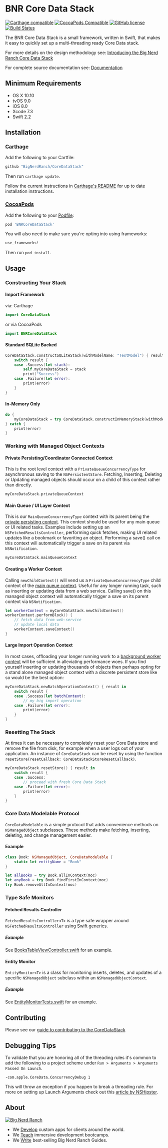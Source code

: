 # BNR Core Data Stack
[![Carthage compatible](https://img.shields.io/badge/Carthage-compatible-4BC51D.svg?style=flat)](https://github.com/Carthage/Carthage)
[![CocoaPods Compatible](https://img.shields.io/cocoapods/v/BNRCoreDataStack.svg)](https://cocoapods.org/pods/BNRCoreDataStack)
[![GitHub license](https://img.shields.io/badge/license-MIT-lightgrey.svg)](./LICENSE)
[![Build Status](https://travis-ci.org/bignerdranch/CoreDataStack.svg)](https://travis-ci.org/bignerdranch/CoreDataStack)


The BNR Core Data Stack is a small framework, written in Swift, that makes it easy to quickly set up a multi-threading ready Core Data stack.

For more details on the design methodology see: [Introducing the Big Nerd Ranch Core Data Stack](https://www.bignerdranch.com/blog/introducing-the-big-nerd-ranch-core-data-stack/)

For complete source documentation see: [Documentation](http://bignerdranch.github.io/CoreDataStack/index.html)

## Minimum Requirements

- OS X 10.10
- tvOS 9.0
- iOS 8.0
- Xcode 7.3
- Swift 2.2

## Installation

### [Carthage]

[Carthage]: https://github.com/Carthage/Carthage

Add the following to your Cartfile:

```ruby
github "BigNerdRanch/CoreDataStack"
```

Then run `carthage update`.

Follow the current instructions in [Carthage's README][carthage-installation]
for up to date installation instructions.

[carthage-installation]: https://github.com/Carthage/Carthage/blob/master/README.md

### [CocoaPods]

[CocoaPods]: http://cocoapods.org

Add the following to your [Podfile](http://guides.cocoapods.org/using/the-podfile.html):

```ruby
pod 'BNRCoreDataStack'
```

You will also need to make sure you're opting into using frameworks:

```ruby
use_frameworks!
```

Then run `pod install`.

## <a id="usage"></a> Usage

### Constructing Your Stack

#### Import Framework

via: Carthage

```swift
import CoreDataStack
```

or via CocoaPods

```swift
import BNRCoreDataStack
```

#### <a id="sqlite_construct"></a> Standard SQLite Backed

```swift
CoreDataStack.constructSQLiteStack(withModelName: "TestModel") { result in
	switch result {
	case .Success(let stack):
		self.myCoreDataStack = stack
		print("Success")
	case .Failure(let error):
		print(error)
	}
}
```

#### In-Memory Only

```swift
do {
	myCoreDataStack = try CoreDataStack.constructInMemoryStack(withModelName: "TestModel")
} catch {
	print(error)
}
```

### Working with Managed Object Contexts

#### <a id="persisting_moc"></a> Private Persisting/Coordinator Connected Context

This is the root level context with a `PrivateQueueConcurrencyType` for asynchronous saving to the `NSPersistentStore`. Fetching, Inserting, Deleting or Updating managed objects should occur on a child of this context rather than directly.

```swift
myCoreDataStack.privateQueueContext
```

#### <a id="main_moc"></a> Main Queue / UI Layer Context

This is our `MainQueueConcurrencyType` context with its parent being the [private persisting context](#persisting_moc). This context should be used for any main queue or UI related tasks. Examples include setting up an `NSFetchedResultsController`, performing quick fetches, making UI related updates like a bookmark or favoriting an object. Performing a save() call on this context will automatically trigger a save on its parent via `NSNotification`.

```swift
myCoreDataStack.mainQueueContext
``` 

#### <a id="worker_moc"></a> Creating a Worker Context

Calling `newChildContext()` will vend us a `PrivateQueueConcurrencyType` child context of the [main queue context](#main_moc). Useful for any longer running task, such as inserting or updating data from a web service. Calling save() on this managed object context will automatically trigger a save on its parent context via `NSNotification`.

```swift
let workerContext = myCoreDataStack.newChildContext()
workerContext.performBlock() {
    // fetch data from web-service
    // update local data
    workerContext.saveContext()
}
```

#### Large Import Operation Context

In most cases, offloading your longer running work to a [background worker context](#worker_moc) will be sufficient in alleviating performance woes. If you find yourself inserting or updating thousands of objects then perhaps opting for a stand alone managed object context with a discrete persistent store like so would be the best option:

```swift
myCoreDataStack.newBatchOperationContext() { result in
    switch result {
    case .Success(let batchContext):
        // my big import operation
    case .Failure(let error):
        print(error)
    }
}
```

### Resetting The Stack

At times it can be necessary to completely reset your Core Data store and remove the file from disk, for example when a user logs out of your application. An instance of `CoreDataStack` can be reset by using the function 
`resetStore(resetCallback: CoreDataStackStoreResetCallback)`.


```swift
myCoreDataStack.resetStore() { result in
    switch result {
    case .Success:
        // proceed with fresh Core Data Stack
    case .Failure(let error):
        print(error)
    }
}
```

### Core Data Modelable Protocol

`CoreDataModelable` is a simple protocol that adds convenience methods on `NSManagedObject` subclasses. These methods make fetching, inserting, deleting, and change management easier.

#### Example

```swift
class Book: NSManagedObject, CoreDataModelable {
    static let entityName = "Book"
}

let allBooks = try Book.allInContext(moc)
let anyBook = try Book.findFirstInContext(moc)
try Book.removeAllInContext(moc)
```

### Type Safe Monitors

#### Fetched Results Controller

`FetchedResultsController<T>` is a type safe wrapper around `NSFetchedResultsController` using Swift generics.

##### Example

See [BooksTableViewController.swift](./Example/BooksTableViewController.swift) for an example.

#### Entity Monitor

`EntityMonitor<T>` is a class for monitoring inserts, deletes, and updates of a specific `NSManagedObject` subclass within an `NSManagedObjectContext`.

##### Example

See [EntityMonitorTests.swift](./CoreDataStackTests/EntityMonitorTests.swift) for an example.

## Contributing

Please see our [guide to contributing to the CoreDataStack](https://github.com/bignerdranch/CoreDataStack/tree/master/.github/CONTRIBUTING.md)

## Debugging Tips

To validate that you are honoring all of the threading rules it's common to add the following to a project scheme under `Run > Arguments > Arguments Passed On Launch`.

`-com.apple.CoreData.ConcurrencyDebug 1`

This will throw an exception if you happen to break a threading rule. For more on setting up Launch Arguments check out this [article by NSHipster](http://nshipster.com/launch-arguments-and-environment-variables/).

## About

[![Big Nerd Ranch](https://raw.githubusercontent.com/bignerdranch/CoreDataStack/master/Resources/logo.png)](http://bignerdranch.com)

- We [Develop][develop] custom apps for clients around the world.
- We [Teach][teach] immersive development bootcamps.
- We [Write][write] best-selling Big Nerd Ranch Guides.

[develop]: https://www.bignerdranch.com/we-develop/
[teach]: https://www.bignerdranch.com/we-teach/
[write]: https://www.bignerdranch.com/we-write/
